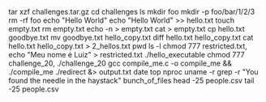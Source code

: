 tar xzf challenges.tar.gz
cd challenges
ls
mkdir foo
mkdir -p foo/bar/1/2/3
rm -rf foo
echo "Hello World"
echo "Hello World" >> hello.txt
touch empty.txt
rm empty.txt
echo -n > empty.txt
cat > empty.txt
cp hello.txt goodbye.txt
mv goodbye.txt hello_copy.txt
diff hello.txt hello_copy.txt
cat hello.txt hello_copy.txt > 2_hellos.txt
pwd
ls -l
chmod 777 restricted.txt, echo "Meu nome é Luiz" > restricted.txt
./hello_executable
chmod 777 challenge_20, ./challenge_20
gcc compile_me.c -o compile_me && ./compile_me
./redirect &> output.txt
date
top
nproc
uname -r
grep -r "You found the needle in the haystack" bunch_of_files
head -25 people.csv
tail -25 people.csv
